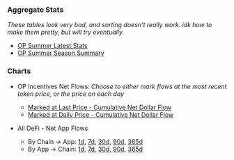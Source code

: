 
### Aggregate Stats
*These tables look very bad, and sorting doesn't really work. idk how to make them pretty, but will try eventually.*
- [OP Summer Latest Stats](https://hi.msilb7.com/msilb7-crypto-queries/L2%20TVL/img_outputs/app/html/op_summer_latest_stats.html)
- [OP Summer Season Summary](https://hi.msilb7.com/msilb7-crypto-queries/L2%20TVL/img_outputs/app/html/season_summary_stats.html)

### Charts
- OP Incentives Net Flows: *Choose to either mark flows at the most recent token price, or the price on each day*
  - [Marked at Last Price - Cumulative Net Dollar Flow](https://hi.msilb7.com/msilb7-crypto-queries/L2%20TVL/img_outputs/cumul_ndf_last_price.html)
  - [Marked at Daily Price - Cumulative Net Dollar Flow](https://hi.msilb7.com/msilb7-crypto-queries/L2%20TVL/img_outputs/cumul_ndf.html)
  
- All DeFi - Net App Flows
  - By Chain -> App: [1d](https://hi.msilb7.com/msilb7-crypto-queries/L2%20TVL/img_outputs/net_app_flows_1d.html), [7d](https://hi.msilb7.com/msilb7-crypto-queries/L2%20TVL/img_outputs/net_app_flows_7d.html), [30d](https://hi.msilb7.com/msilb7-crypto-queries/L2%20TVL/img_outputs/net_app_flows_30d.html), [90d](https://hi.msilb7.com/msilb7-crypto-queries/L2%20TVL/img_outputs/net_app_flows_90d.html), [365d](https://hi.msilb7.com/msilb7-crypto-queries/L2%20TVL/img_outputs/net_app_flows_365d.html)
  - By App -> Chain: [1d](https://hi.msilb7.com/msilb7-crypto-queries/L2%20TVL/img_outputs/net_app_flows_by_app_1d.html), [7d](https://hi.msilb7.com/msilb7-crypto-queries/L2%20TVL/img_outputs/net_app_flows_by_app_7d.html), [30d](https://hi.msilb7.com/msilb7-crypto-queries/L2%20TVL/img_outputs/net_app_flows_by_app_30d.html), [90d](https://hi.msilb7.com/msilb7-crypto-queries/L2%20TVL/img_outputs/net_app_flows_by_app_90d.html), [365d](https://hi.msilb7.com/msilb7-crypto-queries/L2%20TVL/img_outputs/net_app_flows_by_app_365d.html)
